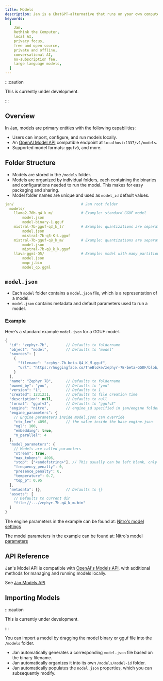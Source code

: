 ```yaml
---
title: Models
description: Jan is a ChatGPT-alternative that runs on your own computer, with a local API server.
keywords:
  [
    Jan,
    Rethink the Computer,
    local AI,
    privacy focus,
    free and open source,
    private and offline,
    conversational AI,
    no-subscription fee,
    large language models,
  ]
---
```


:::caution

This is currently under development.

:::

## Overview

In Jan, models are primary entities with the following capabilities:

- Users can import, configure, and run models locally.
- An [OpenAI Model API](https://platform.openai.com/docs/api-reference/models) compatible endpoint at `localhost:1337/v1/models`.
- Supported model formats: `ggufv3`, and more.

## Folder Structure

- Models are stored in the `/models` folder.
- Models are organized by individual folders, each containing the binaries and configurations needed to run the model. This makes for easy packaging and sharing.
- Model folder names are unique and used as `model_id` default values.

```yaml
jan/                               # Jan root folder
  models/
    llama2-70b-q4_k_m/             # Example: standard GGUF model
        model.json
        model-binary-1.gguf
    mistral-7b-gguf-q3_k_l/        # Example: quantizations are separate folders
        model.json
        mistral-7b-q3-K-L.gguf
    mistral-7b-gguf-q8_k_m/        # Example: quantizations are separate folders
        model.json
        mistral-7b-q8_k_k.gguf
    llava-ggml-Q5/                 # Example: model with many partitions
        model.json
        mmprj.bin
        model_q5.ggml
```

## `model.json`

- Each `model` folder contains a `model.json` file, which is a representation of a model.
- `model.json` contains metadata and default parameters used to run a model.

### Example

Here's a standard example `model.json` for a GGUF model.

```js
{
  "id": "zephyr-7b",        // Defaults to foldername
  "object": "model",        // Defaults to "model"
  "sources": [
    {
      "filename": "zephyr-7b-beta.Q4_K_M.gguf",
      "url": "https://huggingface.co/TheBloke/zephyr-7B-beta-GGUF/blob/main/zephyr-7b-beta.Q4_K_M.gguf"
    }
  ],
  "name": "Zephyr 7B",      // Defaults to foldername
  "owned_by": "you",        // Defaults to "you"
  "version": "1",           // Defaults to 1
  "created": 1231231,       // Defaults to file creation time
  "description": null,      // Defaults to null
  "format": "ggufv3",       // Defaults to "ggufv3"
  "engine": "nitro",        // engine_id specified in jan/engine folder
  "engine_parameters": {
    // Engine parameters inside model.json can override
    "ctx_len": 4096,        // the value inside the base engine.json
    "ngl": 100,
    "embedding": true,
    "n_parallel": 4
  },
  "model_parameters": {
    // Models are called parameters
    "stream": true,
    "max_tokens": 4096,
    "stop": ["<endofstring>"], // This usually can be left blank, only used with specific need from model author
    "frequency_penalty": 0,
    "presence_penalty": 0,
    "temperature": 0.7,
    "top_p": 0.95
  },
  "metadata": {},           // Defaults to {}
  "assets": [
    // Defaults to current dir
    "file://.../zephyr-7b-q4_k_m.bin"
  ]
}
```

The engine parameters in the example can be found at: [Nitro's model settings](https://nitro.jan.ai/features/load-unload#table-of-parameters)

The model parameters in the example can be found at: [Nitro's model parameters](https://nitro.jan.ai/api-reference#tag/Chat-Completion)

## API Reference

Jan's Model API is compatible with [OpenAI's Models API](https://platform.openai.com/docs/api-reference/models), with additional methods for managing and running models locally.

See [Jan Models API](https://jan.ai/api-reference#tag/Models).

## Importing Models

:::caution

This is currently under development.

:::

You can import a model by dragging the model binary or gguf file into the `/models` folder.

- Jan automatically generates a corresponding `model.json` file based on the binary filename.
- Jan automatically organizes it into its own `/models/model-id` folder.
- Jan automatically populates the `model.json` properties, which you can subsequently modify.
